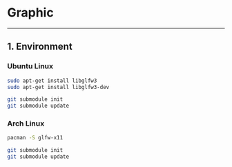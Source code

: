 # Graphic

---

## 1. Environment

### Ubuntu Linux

``` bash
sudo apt-get install libglfw3
sudo apt-get install libglfw3-dev

git submodule init
git submodule update
```

### Arch Linux

``` bash
pacman -S glfw-x11

git submodule init
git submodule update
```